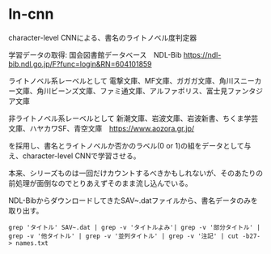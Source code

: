 # ln-cnn
character-level CNNによる、書名のライトノベル度判定器

学習データの取得: 国会図書館データベース　NDL-Bib https://ndl-bib.ndl.go.jp/F?func=login&RN=604101859

ライトノベル系レーベルとして
電撃文庫、MF文庫、ガガガ文庫、角川スニーカー文庫、角川ビーンズ文庫、ファミ通文庫、アルファポリス、富士見ファンタジア文庫

非ライトノベル系レーベルとして
新潮文庫、岩波文庫、岩波新書、ちくま学芸文庫、ハヤカワSF、青空文庫　https://www.aozora.gr.jp/

を採用し、書名とライトノベルか否かのラベル(0 or 1)の組をデータとして与え、character-level CNNで学習させる。


本来、シリーズものは一回だけカウントするべきかもしれないが、そのあたりの前処理が面倒なのでとりあえずそのまま流し込んでいる。


NDL-BibからダウンロードしてきたSAV~.datファイルから、書名データのみを取り出す。
```
grep 'タイトル' SAV~.dat | grep -v 'タイトルよみ'| grep -v '部分タイトル' | grep -v '他タイトル' | grep -v '並列タイトル' | grep -v '注記' | cut -b27- > names.txt
```
